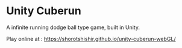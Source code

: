 ﻿# Unity Cuberun

A infinite running dodge ball type game, built in Unity.

Play online at : https://shorotshishir.github.io/unity-cuberun-webGL/
